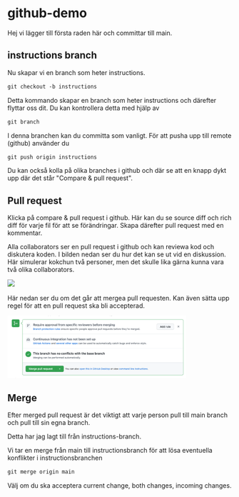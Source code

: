 # github-demo

Hej vi lägger till första raden här och committar till main.


## instructions branch

Nu skapar vi en branch som heter instructions. 

```md
git checkout -b instructions
```

Detta kommando skapar en branch som heter instructions och därefter flyttar oss dit. Du kan kontrollera detta med hjälp av 

```md
git branch
```

I denna branchen kan du committa som vanligt. För att pusha upp till remote (github) använder du 

```md
git push origin instructions
```

Du kan också kolla på olika branches i github och där se att en knapp dykt upp där det står "Compare & pull request". 

## Pull request

Klicka på compare & pull request i github. Här kan du se source diff och rich diff för varje fil för att se förändringar. Skapa därefter pull request med en kommentar.

Alla collaborators ser en pull request i github och kan reviewa kod och diskutera koden. I bilden nedan ser du hur det kan se ut vid en diskussion. Här simulerar kokchun två personer, men det skulle lika gärna kunna vara två olika collaborators. 

<img src="assets/discussions_pull_request.png width=400">


Här nedan ser du om det går att mergea pull requesten. Kan även sätta upp regel för att en pull request ska bli accepterad. 

<img src="assets/pull_request.png" width=400>

## Merge 

Efter merged pull request är det viktigt att varje person pull till main branch och pull till sin egna branch. 

Detta har jag lagt till från instructions-branch. 

Vi tar en merge från main till instructionsbranch för att lösa eventuella konflikter i instructionsbranchen

```md
git merge origin main
```

Välj om du ska acceptera current change, both changes, incoming changes.